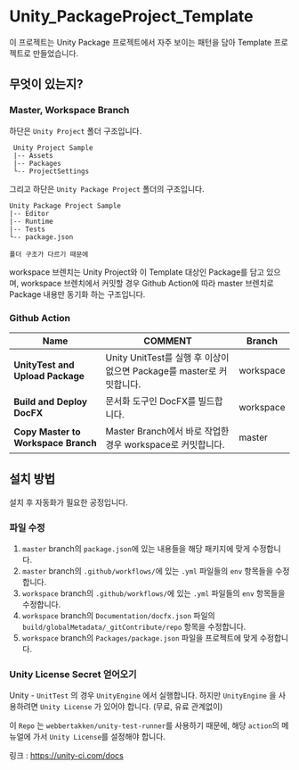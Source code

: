 # Unity_PackageProject_Template

이 프로젝트는 Unity Package 프로젝트에서 자주 보이는 패턴을 담아 Template 프로젝트로 만들었습니다.

## 무엇이 있는지?

### Master, Workspace Branch

하단은 `Unity Project` 폴더 구조입니다.

```
 Unity Project Sample
 |-- Assets
 |-- Packages
 └-- ProjectSettings
 ```
 
 그리고 하단은 `Unity Package Project` 폴더의 구조입니다.
 
 ```
 Unity Package Project Sample
 |-- Editor
 |-- Runtime
 |-- Tests
 └-- package.json
 ```
 
 `폴더 구조가 다르기 때문에`
 
 workspace 브렌치는 Unity Project와 이 Template 대상인 Package를 담고 있으며,
 workspace 브렌치에서 커밋할 경우 Github Action에 따라 master 브렌치로 Package 내용만 동기화 하는 구조입니다.
 

### Github Action
| Name | COMMENT | Branch |
| ------ | ------ | ------ |
| <b>UnityTest and Upload Package</b> | Unity UnitTest를 실행 후 이상이 없으면 Package를 master로 커밋합니다. | workspace |
| <b>Build and Deploy DocFX</b> | 문서화 도구인 DocFX를 빌드합니다. | workspace |
| <b>Copy Master to Workspace Branch</b> | Master Branch에서 바로 작업한 경우 workspace로 커밋합니다. | master |


## 설치 방법
설치 후 자동화가 필요한 공정입니다.

### 파일 수정
1. `master` branch의 `package.json`에 있는 내용들을 해당 패키지에 맞게 수정합니다.
2. `master` branch의 `.github/workflows/`에 있는 `.yml` 파일들의 `env` 항목들을 수정합니다.
3. `workspace` branch의 `.github/workflows/`에 있는 `.yml` 파일들의 `env` 항목들을 수정합니다.
4. `workspace` branch의 `Documentation/docfx.json` 파일의 `build/globalMetadata/_gitContribute/repo` 항목을 수정합니다.
5. `workspace` branch의 `Packages/package.json` 파일을 프로젝트에 맞게 수정합니다.

### Unity License Secret 얻어오기
Unity - `UnitTest` 의 경우 `UnityEngine` 에서 실행합니다.
하지만 `UnityEngine` 을 사용하려면 `Unity License` 가 있어야 합니다. (무료, 유료 관계없이)

이 `Repo` 는 `webbertakken/unity-test-runner`를 사용하기 때문에,
해당 `action`의 메뉴얼에 가서 `Unity License`를 설정해야 합니다.

링크 : https://unity-ci.com/docs
